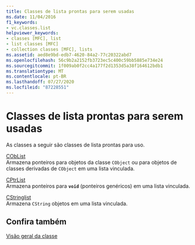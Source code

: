 ```yaml
---
title: Classes de lista prontas para serem usadas
ms.date: 11/04/2016
f1_keywords:
- vc.classes.list
helpviewer_keywords:
- classes [MFC], list
- list classes [MFC]
- collection classes [MFC], lists
ms.assetid: aed8e9bd-edb7-4620-84a2-77c20322abd7
ms.openlocfilehash: 56c9b2a2152fb3723ec5c400c59bb5885e734e24
ms.sourcegitcommit: 1f009ab0f2cc4a177f2d1353d5a38f164612bdb1
ms.translationtype: MT
ms.contentlocale: pt-BR
ms.lasthandoff: 07/27/2020
ms.locfileid: "87228551"
---
```

# <a name="ready-to-use-list-classes"></a>Classes de lista prontas para serem usadas

As classes a seguir são classes de lista prontas para uso.

[CObList](../mfc/reference/coblist-class.md)<br/>
Armazena ponteiros para objetos da classe `CObject` ou para objetos de classes derivadas de `CObject` em uma lista vinculada.

[CPtrList](../mfc/reference/cptrlist-class.md)<br/>
Armazena ponteiros para **`void`** (ponteiros genéricos) em uma lista vinculada.

[CStringlist](../mfc/reference/cstringlist-class.md)<br/>
Armazena `CString` objetos em uma lista vinculada.

## <a name="see-also"></a>Confira também

[Visão geral da classe](../mfc/class-library-overview.md)
